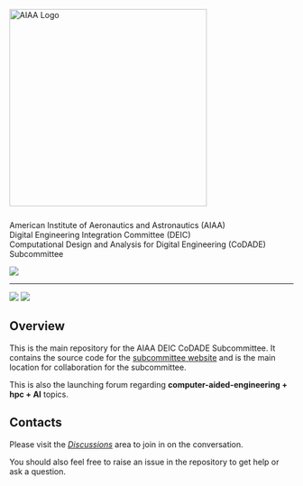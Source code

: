 <p>
  <img alt="AIAA Logo" width="350" style="margin-bottom: 25px;" src="https://raw.githubusercontent.com/aiaa-deic/computation-ai/main/docs/public/img/darkLogo.png">
  <br/>
  American Institute of Aeronautics and Astronautics (AIAA) <br/>
  Digital Engineering Integration Committee (DEIC) <br/>
  Computational Design and Analysis for Digital Engineering (CoDADE) Subcommittee
</p>
<p>
  <a href="https://github.com/aiaa-deic/computation-ai/actions/workflows/deployToGitHubPages.yaml"><img src="https://github.com/aiaa-deic/computation-ai/actions/workflows/deployToGitHubPages.yaml/badge.svg?branch=main"></a>
</p>

---

<p>
  <a href="https://vitepress.dev/"><img src="https://img.shields.io/badge/vitepress-%2335495e.svg?style=flat&logo=vuedotjs&logoColor=%23#10B981" /></a>
  <a href="https://img.shields.io/badge/Conventional%20Commits-1.0.0-%23FE5196?logo=conventionalcommits&logoColor=white"><img src="https://img.shields.io/badge/Conventional%20Commits-1.0.0-%23FE5196?logo=conventionalcommits&logoColor=white" /></a>
</p>

## Overview

This is the main repository for the AIAA DEIC CoDADE Subcommittee.
It contains the source code for the [subcommittee website](https://compai.aiaadeic.org) and is the main location for collaboration for the subcommittee.

This is also the launching forum regarding **computer-aided-engineering + hpc + AI** topics.

## Contacts

Please visit the [_Discussions_](https://github.com/aiaa-deic/computation-ai/discussions) area to join in on the conversation.

You should also feel free to raise an issue in the repository to get help or ask a question.
